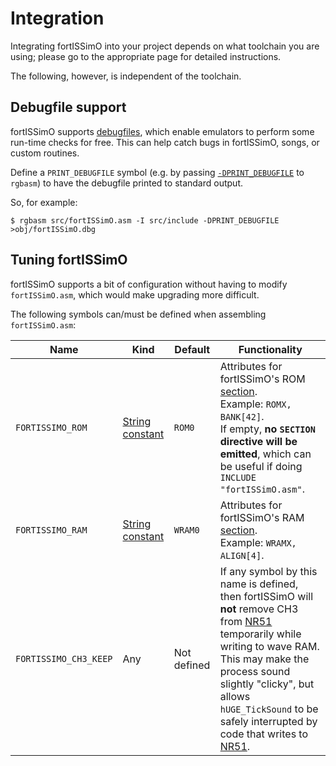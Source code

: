# Integration

Integrating fortISSimO into your project depends on what toolchain you are using; please go to the appropriate page for detailed instructions.

The following, however, is independent of the toolchain.

## Debugfile support

fortISSimO supports [debugfiles](https://github.com/aaaaaa123456789/gb-debugfiles), which enable emulators to perform some run-time checks for free.
This can help catch bugs in fortISSimO, songs, or custom routines.

Define a `PRINT_DEBUGFILE` symbol (e.g. by passing [`-DPRINT_DEBUGFILE`](https://rgbds.gbdev.io/docs/v0.6.1/rgbasm.1#D) to `rgbasm`) to have the debugfile printed to standard output.

So, for example:

```console
$ rgbasm src/fortISSimO.asm -I src/include -DPRINT_DEBUGFILE >obj/fortISSimO.dbg
```

## Tuning fortISSimO

fortISSimO supports a bit of configuration without having to modify `fortISSimO.asm`, which would make upgrading more difficult.

The following symbols can/must be defined when assembling `fortISSimO.asm`:

Name                  | Kind              | Default     | Functionality
----------------------|-------------------|-------------|---------------
`FORTISSIMO_ROM`      | [String constant] | `ROM0`      | Attributes for fortISSimO's ROM [section].<br/>Example: `ROMX, BANK[42]`.<br/>If empty, **no `SECTION` directive will be emitted**, which can be useful if doing `INCLUDE "fortISSimO.asm"`.
`FORTISSIMO_RAM`      | [String constant] | `WRAM0`     | Attributes for fortISSimO's RAM [section].<br/>Example: `WRAMX, ALIGN[4]`.
`FORTISSIMO_CH3_KEEP` | Any               | Not defined | If any symbol by this name is defined, then fortISSimO will **not** remove CH3 from [NR51] temporarily while writing to wave RAM. This may make the process sound slightly "clicky", but allows `hUGE_TickSound` to be safely interrupted by code that writes to [NR51].

[String constant]: https://rgbds.gbdev.io/docs/v0.6.1/rgbasm.5#Strong_constants
[section]: https://rgbds.gbdev.io/docs/v0.6.1/rgbasm.5/#SECTIONS
[NR51]: https://gbdev.io/pandocs/Audio_Registers.html#ff25--nr51-sound-panning

